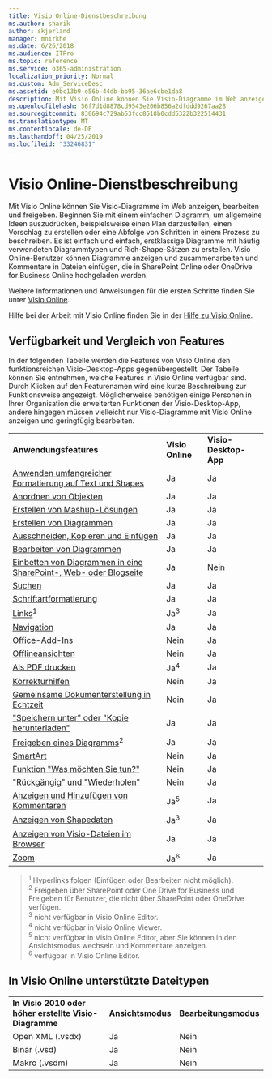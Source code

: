 ```yaml
---
title: Visio Online-Dienstbeschreibung
ms.author: sharik
author: skjerland
manager: mnirkhe
ms.date: 6/26/2018
ms.audience: ITPro
ms.topic: reference
ms.service: o365-administration
localization_priority: Normal
ms.custom: Adm_ServiceDesc
ms.assetid: e0bc13b9-e56b-44db-bb95-36ae6cbe1da8
description: Mit Visio Online können Sie Visio-Diagramme im Web anzeigen, bearbeiten und freigeben. Beginnen Sie mit einem einfachen Diagramm, um allgemeine Ideen auszudrücken, beispielsweise einen Plan darzustellen, einen Vorschlag zu erstellen oder eine Abfolge von Schritten in einem Prozess zu beschreiben. Es ist einfach und einfach, erstklassige Diagramme mit häufig verwendeten Diagrammtypen und Rich-Shape-Sätzen zu erstellen. Visio Online-Benutzer können Diagramme anzeigen und zusammenarbeiten und Kommentare in Dateien einfügen, die in SharePoint Online oder OneDrive for Business Online hochgeladen werden.
ms.openlocfilehash: 56f7d1d8878cd9543e206b856a2dfddd9267aa28
ms.sourcegitcommit: 830694c729ab53fcc8518b0cdd5322b322514431
ms.translationtype: MT
ms.contentlocale: de-DE
ms.lasthandoff: 04/25/2019
ms.locfileid: "33246831"
---
```

# <a name="visio-online-service-description"></a>Visio Online-Dienstbeschreibung

Mit Visio Online können Sie Visio-Diagramme im Web anzeigen, bearbeiten und freigeben. Beginnen Sie mit einem einfachen Diagramm, um allgemeine Ideen auszudrücken, beispielsweise einen Plan darzustellen, einen Vorschlag zu erstellen oder eine Abfolge von Schritten in einem Prozess zu beschreiben. Es ist einfach und einfach, erstklassige Diagramme mit häufig verwendeten Diagrammtypen und Rich-Shape-Sätzen zu erstellen. Visio Online-Benutzer können Diagramme anzeigen und zusammenarbeiten und Kommentare in Dateien einfügen, die in SharePoint Online oder OneDrive for Business Online hochgeladen werden.
  
Weitere Informationen und Anweisungen für die ersten Schritte finden Sie unter [Visio Online](https://products.office.com/en-US/visio/visio-online).
  
Hilfe bei der Arbeit mit Visio Online finden Sie in der [Hilfe zu Visio Online](https://go.microsoft.com/fwlink/?linkid=855982).
  
## <a name="feature-availability-and-comparison"></a>Verfügbarkeit und Vergleich von Features

In der folgenden Tabelle werden die Features von Visio Online den funktionsreichen Visio-Desktop-Apps gegenübergestellt. Der Tabelle können Sie entnehmen, welche Features in Visio Online verfügbar sind. Durch Klicken auf den Featurenamen wird eine kurze Beschreibung zur Funktionsweise angezeigt. Möglicherweise benötigen einige Personen in Ihrer Organisation die erweiterten Funktionen der Visio-Desktop-App, andere hingegen müssen vielleicht nur Visio-Diagramme mit Visio Online anzeigen und geringfügig bearbeiten. 
  
||||
|:-----|:-----|:-----|
|**Anwendungsfeatures** <br/> |**Visio Online** <br/> |**Visio-Desktop-App** <br/> |
|[Anwenden umfangreicher Formatierung auf Text und Shapes](visio-online.md#BM_1) <br/> |Ja  <br/> |Ja  <br/> |
|[Anordnen von Objekten](visio-online.md#BM_2) <br/> |Ja  <br/> |Ja  <br/> |
|[Erstellen von Mashup-Lösungen](visio-online.md#BM_3) <br/> |Ja  <br/> |Ja  <br/> |
|[Erstellen von Diagrammen](visio-online.md#BM_4) <br/> |Ja  <br/> |Ja  <br/> |
|[Ausschneiden, Kopieren und Einfügen](visio-online.md#BM_5) <br/> |Ja  <br/> |Ja  <br/> |
|[Bearbeiten von Diagrammen](visio-online.md#BM_6) <br/> |Ja  <br/> |Ja  <br/> |
|[Einbetten von Diagrammen in eine SharePoint-, Web- oder Blogseite](visio-online.md#BM_7) <br/> |Ja  <br/> |Nein  <br/> |
|[Suchen](visio-online.md#BM_8) <br/> |Ja  <br/> |Ja  <br/> |
|[Schriftartformatierung](visio-online.md#BM_9) <br/> |Ja  <br/> |Ja  <br/> |
|[Links](visio-online.md#BM_10)<sup>1</sup> <br/> |Ja<sup>3</sup> <br/> |Ja  <br/> |
|[Navigation](visio-online.md#BM_11) <br/> |Ja  <br/> |Ja  <br/> |
|[Office-Add-Ins](visio-online.md#BM_12) <br/> |Nein  <br/> |Ja  <br/> |
|[Offlineansichten](visio-online.md#BM_13) <br/> |Nein  <br/> |Ja  <br/> |
|[Als PDF drucken](visio-online.md#BM_14) <br/> |Ja<sup>4</sup> <br/> |Ja  <br/> |
|[Korrekturhilfen](visio-online.md#BM_15) <br/> |Nein  <br/> |Ja  <br/> |
|[Gemeinsame Dokumenterstellung in Echtzeit](visio-online.md#BM_16) <br/> |Nein  <br/> |Ja  <br/> |
|["Speichern unter" oder "Kopie herunterladen"](visio-online.md#BM_17) <br/> |Ja  <br/> |Ja  <br/> |
|[Freigeben eines Diagramms](visio-online.md#BM_18)<sup>2</sup> <br/> |Ja  <br/> |Ja  <br/> |
|[SmartArt](visio-online.md#BM_19) <br/> |Nein  <br/> |Ja  <br/> |
|[Funktion "Was möchten Sie tun?"](visio-online.md#BM_20) <br/> |Nein  <br/> |Ja  <br/> |
|["Rückgängig" und "Wiederholen"](visio-online.md#BM_21) <br/> |Nein  <br/> |Ja  <br/> |
|[Anzeigen und Hinzufügen von Kommentaren](visio-online.md#BM_22) <br/> |Ja<sup>5</sup> <br/> |Ja  <br/> |
|[Anzeigen von Shapedaten](visio-online.md#BM_23) <br/> |Ja<sup>3</sup> <br/> |Ja  <br/> |
|[Anzeigen von Visio-Dateien im Browser](visio-online.md#BM_24) <br/> |Ja  <br/> |Ja  <br/> |
|[Zoom](visio-online.md#BM_25) <br/> |Ja<sup>6</sup> <br/> |Ja  <br/> |
   
> <sup>1</sup> Hyperlinks folgen (Einfügen oder Bearbeiten nicht möglich). 
<br/><sup>2</sup> Freigeben über SharePoint oder One Drive for Business und Freigeben für Benutzer, die nicht über SharePoint oder OneDrive verfügen. 
<br/> <sup>3</sup> nicht verfügbar in Visio Online Editor.
<br/><sup>4</sup> nicht verfügbar in Visio Online Viewer. 
<br/><sup>5</sup> nicht verfügbar in Visio Online Editor, aber Sie können in den Ansichtsmodus wechseln und Kommentare anzeigen. 
<br/><sup>6</sup> verfügbar in Visio Online Editor. 
  
## <a name="supported-file-types-in-visio-online"></a>In Visio Online unterstützte Dateitypen

||||
|:-----|:-----|:-----|
|**In Visio 2010 oder höher erstellte Visio-Diagramme** <br/> |**Ansichtsmodus** <br/> |**Bearbeitungsmodus** <br/> |
|Open XML (.vsdx)  <br/> |Ja  <br/> |Nein  <br/> |
|Binär (.vsd)  <br/> |Ja  <br/> |Nein  <br/> |
|Makro (.vsdm)  <br/> |Ja  <br/> |Nein  <br/> |
   

